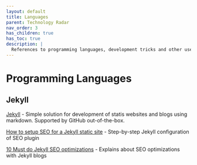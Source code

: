 ```yaml
---
layout: default
title: Languages
parent: Technology Radar
nav_order: 3
has_children: true
has_toc: true
description: |
  References to programming languages, development tricks and other useful techniques.
---
```


# Programming Languages

## Jekyll

[Jekyll](https://jekyllrb.com) - Simple solution for development of statis websites and blogs using markdown. Supported by GitHub out-of-the-box.

[How to setup SEO for a Jekyll static site](https://cloudsh.com/jekyll/seo_for_a_jekyll_static_site.html) - Step-by-step Jekyll configuration of SEO plugin

[10 Must do Jekyll SEO optimizations](https://blog.webjeda.com/optimize-jekyll-seo/) - Explains about SEO optimizations with Jekyll blogs
